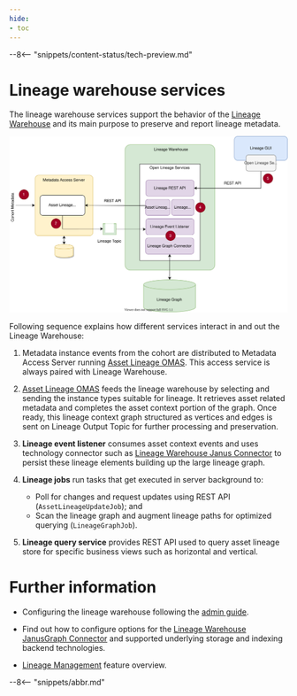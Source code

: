 ```yaml
---
hide:
- toc
---
```


<!-- SPDX-License-Identifier: CC-BY-4.0 -->
<!-- Copyright Contributors to the ODPi Egeria project 2020. -->

--8<-- "snippets/content-status/tech-preview.md"

# Lineage warehouse services

The lineage warehouse services support the behavior of the [Lineage Warehouse](/concepts/lineage-warehouse) and its main purpose to preserve and report lineage metadata.

![Figure 1 - Services in Lineage Warehouse](lineage-warehouse-services.svg)

Following sequence explains how different services interact in and out the Lineage Warehouse:

1. Metadata instance events from the cohort are distributed to Metadata Access Server running [Asset Lineage OMAS](/services/omas/asset-lineage/overview). This access service is always paired with Lineage Warehouse.

2. [Asset Lineage OMAS](/services/omas/asset-lineage/overview) feeds the lineage warehouse by selecting and sending the instance types suitable for lineage. It retrieves asset related metadata and completes the asset context portion of the graph. Once ready, this lineage context graph structured as vertices and edges is sent on Lineage Output Topic for further processing and preservation.

3. **Lineage event listener** consumes asset context events and uses technology connector such as [Lineage Warehouse Janus Connector](/connectors/governance-daemon/lineage-warehouse-janus-connector) to persist these lineage elements building up the large lineage graph. 

4. **Lineage jobs** run tasks that get executed in server background to:

    - Poll for changes and request updates using REST API (`AssetLineageUpdateJob`); and 
    - Scan the lineage graph and augment lineage paths for optimized querying (`LineageGraphJob`).

5. **Lineage query service** provides REST API used to query asset lineage store for specific business views such as horizontal and vertical.

# Further information

- Configuring the lineage warehouse following the [admin guide](/guides/admin/servers/by-server-type/configuring-a-lineage-warehouse/).

- Find out how to configure options for the [Lineage Warehouse JanusGraph Connector](/connectors/governance-daemon/lineage-warehouse-janus-connector) and supported underlying storage and indexing backend technologies.

- [Lineage Management](/features/lineage-management/overview/) feature overview.

--8<-- "snippets/abbr.md"